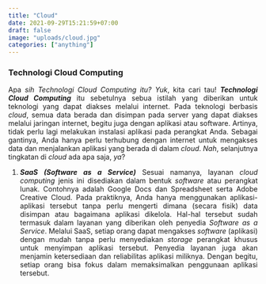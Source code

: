 ```yaml
---
title: "Cloud"
date: 2021-09-29T15:21:59+07:00
draft: false
image: "uploads/cloud.jpg"
categories: ["anything"]
---
```


### Technologi Cloud Computing


<div style="text-align: justify">

Apa *sih Technologi Cloud Computing itu? Yuk*, kita cari tau!
__*Technologi Cloud Computing*__ itu sebetulnya sebua istilah yang diberikan untuk teknologi yang dapat diakses melalui internet. Pada teknologi berbasis *cloud*, semua data berada dan disimpan pada server yang dapat diakses melalui jaringan internet, begitu juga dengan aplikasi atau software. Artinya, tidak perlu lagi melakukan instalasi aplikasi pada perangkat Anda. Sebagai gantinya, Anda hanya perlu terhubung dengan internet untuk mengakses data dan menjalankan aplikasi yang berada di dalam *cloud*.
*Nah*, selanjutnya tingkatan di *cloud* ada apa saja, *ya*?

1. __*SaaS (Software as a Service)*__
Sesuai namanya, layanan *cloud computing* jenis ini disediakan dalam bentuk *software* atau perangkat lunak. Contohnya adalah Google Docs dan Spreadsheet serta Adobe Creative Cloud. Pada praktiknya, Anda hanya menggunakan aplikasi-aplikasi tersebut tanpa perlu mengerti dimana (secara fisik) data disimpan atau bagaimana aplikasi dikelola. Hal-hal tersebut sudah termasuk dalam layanan yang diberikan oleh penyedia *Software as a Service*.
Melalui SaaS, setiap orang dapat mengakses *software* (aplikasi) dengan mudah tanpa perlu menyediakan *storage* perangkat khusus untuk menyimpan aplikasi tersebut. Penyedia layanan juga akan menjamin ketersediaan dan reliabilitas aplikasi miliknya. Dengan begitu, setiap orang bisa fokus dalam memaksimalkan penggunaan aplikasi tersebut.

</div>